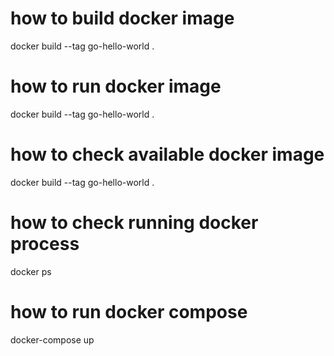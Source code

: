 # how to build docker image
docker build --tag go-hello-world .

# how to run docker image
docker build --tag go-hello-world .

# how to check available docker image
docker build --tag go-hello-world .

# how to check running docker process
docker ps

# how to run docker compose
docker-compose up